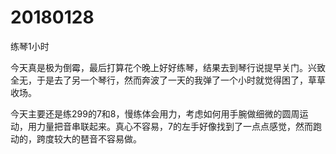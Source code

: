 # 20180128

练琴1小时

今天真是极为倒霉，最后打算花个晚上好好练琴，结果去到琴行说提早关门。兴致全无，于是去了另一个琴行，然而奔波了一天的我弹了一个小时就觉得困了，草草收场。

今天主要还是练299的7和8，慢练体会用力，考虑如何用手腕做细微的圆周运动，用力量把音串联起来。真心不容易，7的左手好像找到了一点点感觉，然而跑动的，跨度较大的琶音不容易做。
